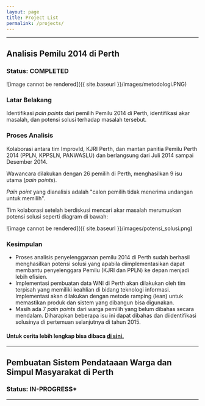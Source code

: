 ```yaml
---
layout: page
title: Project List
permalink: /projects/
---
```


----
## Analisis Pemilu 2014 di Perth
### Status: COMPLETED

![image cannot be rendered]({{ site.baseurl }}/images/metodologi.PNG)

### Latar Belakang
Identifikasi _pain points_ dari pemilih Pemilu 2014 di Perth, identifikasi akar masalah, dan potensi solusi terhadap masalah tersebut.

### Proses Analisis
Kolaborasi antara tim ImprovId, KJRI Perth, dan mantan panitia Pemilu Perth 2014 (PPLN, KPPSLN, PANWASLU) dan berlangsung dari Juli 2014 sampai Desember 2014.

Wawancara dilakukan dengan 26 pemilih di Perth, menghasilkan 9 isu utama (_pain points_). 

_Pain point_ yang dianalisis adalah "calon pemilih tidak menerima undangan untuk memilih". 

Tim kolaborasi setelah berdiskusi mencari akar masalah merumuskan potensi solusi seperti diagram di bawah:

![image cannot be rendered]({{ site.baseurl }}/images/potensi_solusi.png)

### Kesimpulan
* Proses analisis penyelenggaraan pemilu 2014 di Perth sudah berhasil menghasilkan potensi solusi yang apabila diimplementasikan dapat membantu penyelenggara Pemilu (KJRI dan PPLN) ke depan menjadi lebih efisien.
* Implementasi pembuatan data WNI di Perth akan dilakukan oleh tim terpisah yang memiliki keahlian di bidang teknologi informasi. Implementasi akan dilakukan dengan metode ramping (lean) untuk memastikan produk dan sistem yang dibangun bisa digunakan.
* Masih ada 7 _pain points_ dari warga pemilih yang belum dibahas secara mendalam. Diharapkan beberapa isu ini dapat dibahas dan diidentifikasi solusinya di pertemuan selanjutnya di tahun 2015.


#### Untuk cerita lebih lengkap bisa dibaca [di sini.](http://improvidperth.github.io/pemilu/)

----


## Pembuatan Sistem Pendataaan Warga dan Simpul Masyarakat di Perth

### Status: IN-PROGRESS*

----